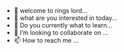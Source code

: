 - 👋 welcome to rings lord... 
- 👀 what are you interested in today...
- 🌱 Do you currently what to learn...
- 💞️ I’m looking to collaborate on ...
- 📫 How to reach me ...

<!---
DesmondBarth/DesmondBarth is a ✨ special ✨ repository because its `README.md` (this file) appears on your GitHub profile.
You can click the Preview link to take a look at your changes.
--->
